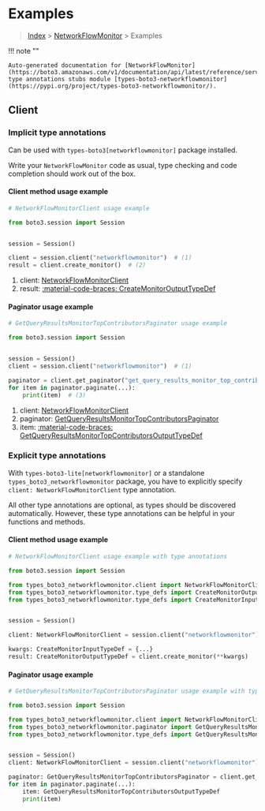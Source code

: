 # Examples

> [Index](../README.md) > [NetworkFlowMonitor](./README.md) > Examples

!!! note ""

    Auto-generated documentation for [NetworkFlowMonitor](https://boto3.amazonaws.com/v1/documentation/api/latest/reference/services/networkflowmonitor.html#networkflowmonitor)
    type annotations stubs module [types-boto3-networkflowmonitor](https://pypi.org/project/types-boto3-networkflowmonitor/).

## Client

### Implicit type annotations

Can be used with `types-boto3[networkflowmonitor]` package installed.

Write your `NetworkFlowMonitor` code as usual,
type checking and code completion should work out of the box.


#### Client method usage example

```python
# NetworkFlowMonitorClient usage example

from boto3.session import Session


session = Session()

client = session.client("networkflowmonitor")  # (1)
result = client.create_monitor()  # (2)
```

1. client: [NetworkFlowMonitorClient](./client.md)
2. result: [:material-code-braces: CreateMonitorOutputTypeDef](./type_defs.md#createmonitoroutputtypedef)



#### Paginator usage example

```python
# GetQueryResultsMonitorTopContributorsPaginator usage example

from boto3.session import Session


session = Session()
client = session.client("networkflowmonitor")  # (1)

paginator = client.get_paginator("get_query_results_monitor_top_contributors")  # (2)
for item in paginator.paginate(...):
    print(item)  # (3)
```

1. client: [NetworkFlowMonitorClient](./client.md)
2. paginator: [GetQueryResultsMonitorTopContributorsPaginator](./paginators.md#getqueryresultsmonitortopcontributorspaginator)
3. item: [:material-code-braces: GetQueryResultsMonitorTopContributorsOutputTypeDef](./type_defs.md#getqueryresultsmonitortopcontributorsoutputtypedef)




### Explicit type annotations

With `types-boto3-lite[networkflowmonitor]`
or a standalone `types_boto3_networkflowmonitor` package, you have to explicitly specify `client: NetworkFlowMonitorClient` type annotation.

All other type annotations are optional, as types should be discovered automatically.
However, these type annotations can be helpful in your functions and methods.


#### Client method usage example

```python
# NetworkFlowMonitorClient usage example with type annotations

from boto3.session import Session

from types_boto3_networkflowmonitor.client import NetworkFlowMonitorClient
from types_boto3_networkflowmonitor.type_defs import CreateMonitorOutputTypeDef
from types_boto3_networkflowmonitor.type_defs import CreateMonitorInputTypeDef


session = Session()

client: NetworkFlowMonitorClient = session.client("networkflowmonitor")

kwargs: CreateMonitorInputTypeDef = {...}
result: CreateMonitorOutputTypeDef = client.create_monitor(**kwargs)
```



#### Paginator usage example

```python
# GetQueryResultsMonitorTopContributorsPaginator usage example with type annotations

from boto3.session import Session

from types_boto3_networkflowmonitor.client import NetworkFlowMonitorClient
from types_boto3_networkflowmonitor.paginator import GetQueryResultsMonitorTopContributorsPaginator
from types_boto3_networkflowmonitor.type_defs import GetQueryResultsMonitorTopContributorsOutputTypeDef


session = Session()
client: NetworkFlowMonitorClient = session.client("networkflowmonitor")

paginator: GetQueryResultsMonitorTopContributorsPaginator = client.get_paginator("get_query_results_monitor_top_contributors")
for item in paginator.paginate(...):
    item: GetQueryResultsMonitorTopContributorsOutputTypeDef
    print(item)
```




